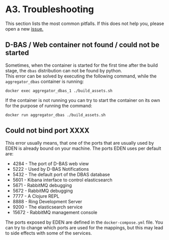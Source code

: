 # A3. Troubleshooting

This section lists the most common pitfalls. If this does not help you, please open a new [issue.](https://github.com/hhucn/eden/issues)

## D-BAS / Web container not found / could not be started
Sometimes, when the container is started for the first time after the build stage, the `dbas` distribution can not be found by python.  
This error can be solved by executing the following command, while the `aggregator_dbas` container is running:
```
docker exec aggregator_dbas_1 ./build_assets.sh
```

If the container is not running you can try to start the container on its own for the purpose of running the command:
```
docker run aggregator_dbas ./build_assets.sh
```

## Could not bind port XXXX
This error usually means, that one of the ports that are usually used by EDEN is already bound on your machine. The ports EDEN uses per default are:

- 4284 - The port of D-BAS web view
- 5222 - Used by D-BAS Notifications
- 5432 - The default port of the DBAS database
- 5601 - Kibana interface to control elasticsearch
- 5671 - RabbitMQ debugging
- 5672 - RabbitMQ debugging
- 7777 - A Clojure REPL
- 8888 - Ring Development Server
- 9200 - The elasticsearch service
- 15672 - RabbitMQ management console

The ports exposed by EDEN are defined in the `docker-compose.yml` file. You can try to change which ports are used for the mappings, but this may lead to side effects with some of the services.

